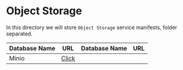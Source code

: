 # Object Storage

In this directory we will store `Object Storage` service manifests, folder separated.

|Database Name | URL | Database Name| URL |
|--- |--- |--- |--- |
|Minio | [Click](https://github.com/fandoghpaas/fandogh-manifests/tree/master/Object%20Storage/Minio) |||
